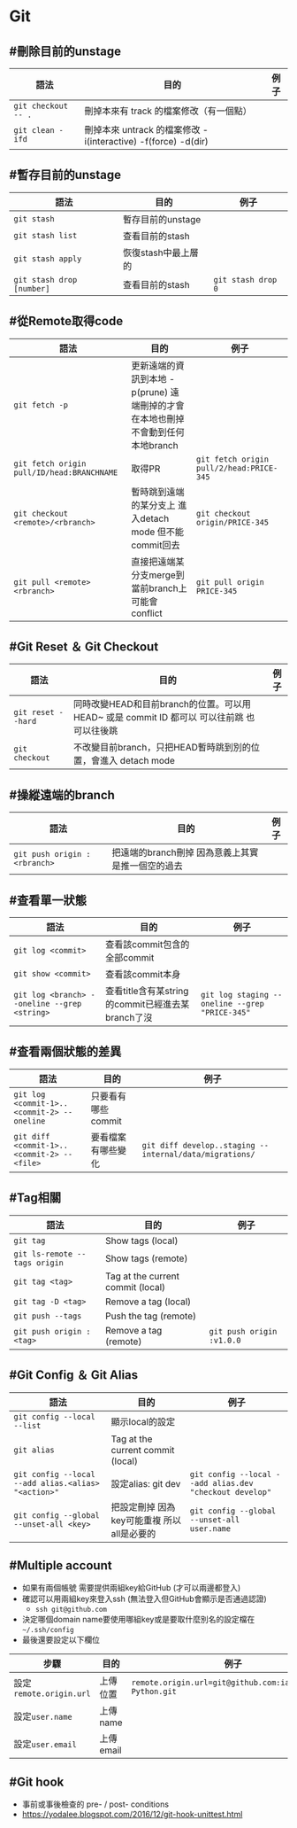 # Git

## #刪除目前的unstage

| 語法                | 目的                                                          | 例子 |
| ------------------- | ------------------------------------------------------------- | ---- |
| `git checkout -- .` | 刪掉本來有 track 的檔案修改（有一個點）                       |
| `git clean -ifd`    | 刪掉本來 untrack 的檔案修改 -i(interactive) -f(force) -d(dir) |

## #暫存目前的unstage
| 語法                      | 目的                | 例子               |
| ------------------------- | ------------------- | ------------------ |
| `git stash `              | 暫存目前的unstage   |
| `git stash list`          | 查看目前的stash     |
| `git stash apply`         | 恢復stash中最上層的 |
| `git stash drop [number]` | 查看目前的stash     | `git stash drop 0` |

## #從Remote取得code
| 語法                      | 目的                | 例子               |
| ------------------------- | ------------------- | ------------------ |
| `git fetch -p `              | 更新遠端的資訊到本地 -p(prune) 遠端刪掉的才會在本地也刪掉 不會動到任何本地branch  |
| `git fetch origin pull/ID/head:BRANCHNAME`          | 取得PR     |`git fetch origin pull/2/head:PRICE-345` |
| `git checkout <remote>/<rbranch>`         | 暫時跳到遠端的某分支上 進入detach mode 但不能commit回去| `git checkout origin/PRICE-345`|
| `git pull <remote> <rbranch>` | 直接把遠端某分支merge到當前branch上 可能會conflict     | `git pull origin PRICE-345` |


## #Git Reset ＆ Git Checkout
| 語法                      | 目的                | 例子               |
| ------------------------- | ------------------- | ------------------ |
| `git reset --hard` | 同時改變HEAD和目前branch的位置。可以用 HEAD~ 或是 commit ID 都可以 可以往前跳 也可以往後跳|
| `git checkout`     | 不改變目前branch，只把HEAD暫時跳到別的位置，會進入 detach mode |

## #操縱遠端的branch
| 語法                      | 目的                | 例子               |
| ------------------------- | ------------------- | ------------------ |
| `git push origin :<rbranch>` | 把遠端的branch刪掉 因為意義上其實是推一個空的過去|

## #查看單一狀態
| 語法                      | 目的                | 例子               |
| ------------------------- | ------------------- | ------------------ |
| `git log <commit>` | 查看該commit包含的全部commit 
| `git show <commit>` | 查看該commit本身
| `git log <branch> --oneline --grep <string>`  | 查看title含有某string的commit已經進去某branch了沒 |`git log staging --oneline --grep "PRICE-345"`

## #查看兩個狀態的差異
| 語法                      | 目的                | 例子               |
| ------------------------- | ------------------- | ------------------ |
| `git log <commit-1>..<commit-2> --oneline`              | 只要看有哪些commit |
| `git diff <commit-1>..<commit-2> -- <file>`              | 要看檔案有哪些變化 | `git diff develop..staging -- internal/data/migrations/`

## #Tag相關
| 語法                      | 目的                  | 例子               |
| -------------------------- | ------------------- | ------------------ |
| `git tag `                 | Show tags (local)         |
| `git ls-remote --tags origin` | Show tags (remote)     |
| `git tag <tag>`            | Tag at the current commit (local)   |
| `git tag -D <tag> `        | Remove a tag (local)      |
| `git push --tags`          | Push the tag (remote)     |
| `git push origin :<tag>`   | Remove a tag (remote)     | `git push origin :v1.0.0` |

## #Git Config ＆ Git Alias
| 語法                      | 目的                | 例子               |
| ------------------------- | ------------------- | ------------------ |
| `git config --local --list `                 | 顯示local的設定 |
| `git alias`            | Tag at the current commit (local)   |
| `git config --local --add alias.<alias> "<action>"`        | 設定alias: git dev | `git config --local --add alias.dev "checkout develop"`
| `git config --global --unset-all <key>`          | 把設定刪掉 因為key可能重複 所以all是必要的  | `git config --global --unset-all user.name`


## #Multiple account 
- 如果有兩個帳號 需要提供兩組key給GitHub (才可以兩邊都登入)
- 確認可以用兩組key來登入ssh (無法登入但GitHub會顯示是否通過認證)
  - `ssh git@github.com`
- 決定哪個domain name要使用哪組key或是要取什麼別名的設定檔在`~/.ssh/config`
- 最後還要設定以下欄位
  
| 步驟                      | 目的                | 例子               |
| ------------------------- | ------------------- | ------------------ |
| 設定`remote.origin.url`    | 上傳位置   | `remote.origin.url=git@github.com:ianlai/Note-Python.git`
| 設定`user.name`            | 上傳name  | 
| 設定`user.email`           | 上傳email |


## #Git hook
- 事前或事後檢查的 pre- / post- conditions
- https://yodalee.blogspot.com/2016/12/git-hook-unittest.html